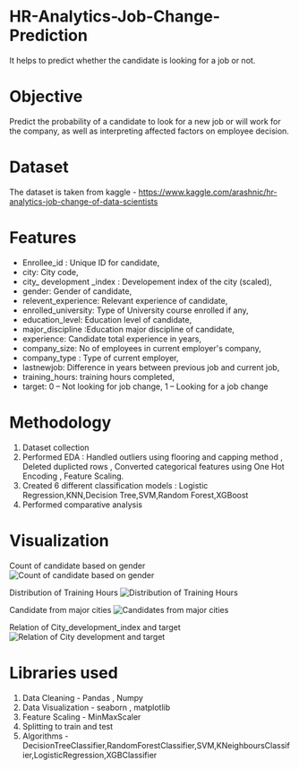 # HR-Analytics-Job-Change-Prediction
It helps to predict whether the candidate is looking for a job or not.
# Objective
Predict the probability of a candidate to look for a new job or will work for the company, as well as interpreting affected factors on employee decision.
# Dataset
The dataset is taken from kaggle - 
https://www.kaggle.com/arashnic/hr-analytics-job-change-of-data-scientists
# Features
* Enrollee_id : Unique ID for candidate,
* city: City code,
* city_ development _index : Developement index of the city (scaled),
* gender: Gender of candidate,
* relevent_experience: Relevant experience of candidate,
* enrolled_university: Type of University course enrolled if any,
* education_level: Education level of candidate,
* major_discipline :Education major discipline of candidate,
* experience: Candidate total experience in years,
* company_size: No of employees in current employer's company,
* company_type : Type of current employer,
* lastnewjob: Difference in years between previous job and current job,
* training_hours: training hours completed,
* target: 0 – Not looking for job change, 1 – Looking for a job change
# Methodology
1) Dataset collection
2) Performed EDA : Handled outliers using flooring and capping method , Deleted duplicted rows , Converted categorical features using One Hot Encoding , Feature Scaling.
3) Created 6 different classification models : Logistic Regression,KNN,Decision Tree,SVM,Random Forest,XGBoost
4) Performed comparative analysis
# Visualization

Count of candidate based on gender
![Count of candidate based on gender](https://user-images.githubusercontent.com/94851933/156412337-301f4301-9a55-4e6c-a2ac-1562a1249404.png)

Distribution of Training Hours
![Distribution of Training Hours](https://user-images.githubusercontent.com/94851933/156413167-76de5355-ecf4-421a-bd69-790bd0fcdd72.png)

Candidate from major cities
![Candidates from major cities](https://user-images.githubusercontent.com/94851933/156413210-99d2e472-c96b-4d44-b9fd-bdf88048edf7.png)

Relation of City_development_index and target
![Relation of City development and target](https://user-images.githubusercontent.com/94851933/156413238-b23f8b96-a1c8-4e2b-b004-89f73f5277b6.png)

# Libraries used
1) Data Cleaning - Pandas , Numpy
2) Data Visualization - seaborn , matplotlib
3) Feature Scaling - MinMaxScaler
4) Splitting to train and test
5) Algorithms - DecisionTreeClassifier,RandomForestClassifier,SVM,KNeighboursClassifier,LogisticRegression,XGBClassifier
